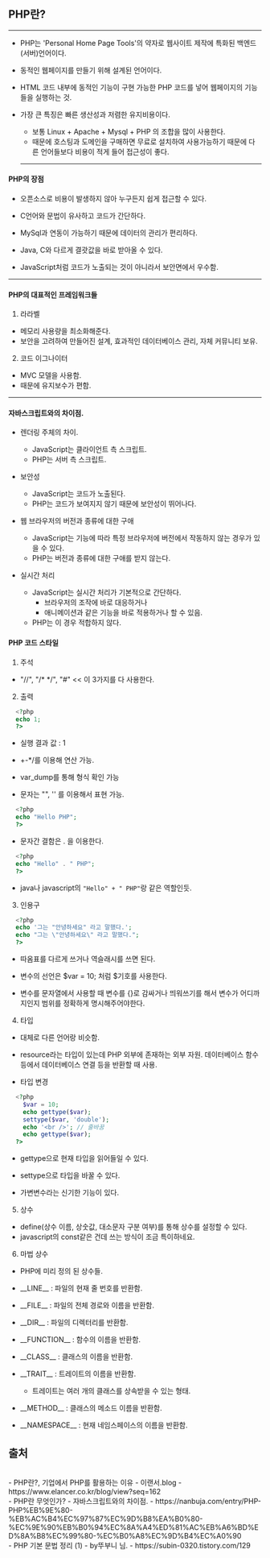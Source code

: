 ## PHP란?

<hr />

- PHP는 'Personal Home Page Tools'의 약자로 웹사이트 제작에 특화된 백엔드(서버)언어이다.

- 동적인 웹페이지를 만들기 위해 설계된 언어이다.

- HTML 코드 내부에 동적인 기능이 구현 가능한 PHP 코드를 넣어 웹페이지의 기능들을 실행하는 것.

- 가장 큰 특징은 빠른 생산성과 저렴한 유지비용이다.
  - 보통 Linux + Apache + Mysql + PHP 의 조합을 많이 사용한다.
  - 때문에 호스팅과 도메인을 구매하면 무료로 설치하여 사용가능하기 때문에 다른 언어들보다 비용이 적게 들어 접근성이 좋다.
  <pr />
  <hr />
  <pr />

#### PHP의 장점

- 오픈소스로 비용이 발생하지 않아 누구든지 쉽게 접근할 수 있다.

- C언어와 문법이 유사하고 코드가 간단하다.

- MySql과 연동이 가능하기 때문에 데이터의 관리가 편리하다.

- Java, C와 다르게 결괏값을 바로 받아올 수 있다.

- JavaScript처럼 코드가 노출되는 것이 아니라서 보안면에서 우수함.

<hr />

#### PHP의 대표적인 프레임워크들

1. 라라벨

- 메모리 사용량을 최소화해준다.
- 보안을 고려하여 만들어진 설계, 효과적인 데이터베이스 관리, 자체 커뮤니티 보유.

2. 코드 이그나이터

- MVC 모델을 사용함.
- 때문에 유지보수가 편함.

<hr />

#### 자바스크립트와의 차이점.

- 렌더링 주체의 차이.

  - JavaScript는 클라이언트 측 스크립트.
  - PHP는 서버 측 스크립트.

- 보안성

  - JavaScript는 코드가 노출된다.
  - PHP는 코드가 보여지지 않기 때문에 보안성이 뛰어나다.

- 웹 브라우저의 버전과 종류에 대한 구애

  - JavaScript는 기능에 따라 특정 브라우저에 버전에서 작동하지 않는 경우가 있을 수 있다.
  - PHP는 버전과 종류에 대한 구애를 받지 않는다.

- 실시간 처리

  - JavaScript는 실시간 처리가 기본적으로 간단하다.
    - 브라우저의 조작에 바로 대응하거나
    - 애니메이션과 같은 기능을 바로 적용하거나 할 수 있음.
  - PHP는 이 경우 적합하지 않다.

#### PHP 코드 스타일

1. 주석

- "//", "/\* \*/", "#" << 이 3가지를 다 사용한다.

2.  출력

```php
  <?php
  echo 1;
  ?>
```

- 실행 결과 값 : 1

- +-\*/를 이용해 연산 가능.

- var_dump를 통해 형식 확인 가능

- 문자는 "", '' 를 이용해서 표현 가능.

```php
  <?php
  echo "Hello PHP";
  ?>
```

- 문자간 결함은 . 을 이용한다.

```php
  <?php
  echo "Hello" . " PHP";
  ?>
```

- java나 javascript의 `"Hello" + " PHP"`랑 같은 역할인듯.

3. 인용구

```php
  <?php
  echo '그는 "안녕하세요" 라고 말했다.';
  echo "그는 \"안녕하세요\" 라고 말했다.";
  ?>
```

- 따옴표를 다르게 쓰거나 역슬래시를 쓰면 된다.

- 변수의 선언은 $var = 10; 처럼 $기호를 사용한다.

- 변수를 문자열에서 사용할 때 변수를 {}로 감싸거나 띄워쓰기를 해서 변수가 어디까지인지 범위를 정확하게 명시해주어야한다.

4. 타입

- 대체로 다른 언어랑 비슷함.

- resource라는 타입이 있는데 PHP 외부에 존재하는 외부 자원. 데이터베이스 함수 등에서 데이터베이스 연결 등을 반환할 때 사용.

- 타입 변경

```php
  <?php
    $var = 10;
    echo gettype($var);
    settype($var, 'double');
    echo '<br />'; // 줄바꿈
    echo gettype($var);
  ?>
```

- gettype으로 현재 타입을 읽어들일 수 있다.
- settype으로 타입을 바꿀 수 있다.

- 가변변수라는 신기한 기능이 있다.

5. 상수

- define(상수 이름, 상숫값, 대소문자 구분 여부)를 통해 상수를 설정할 수 있다.
- javascript의 const같은 건데 쓰는 방식이 조금 특이하네요.

6. 마법 상수

- PHP에 미리 정의 된 상수들.

- \_\_LINE\_\_ : 파일의 현재 줄 번호를 반환함.
- \_\_FILE\_\_ : 파일의 전체 경로와 이름을 반환함.
- \_\_DIR\_\_ : 파일의 디렉터리를 반환함.
- \_\_FUNCTION\_\_ : 함수의 이름을 반환함.
- \_\_CLASS\_\_ : 클래스의 이름을 반환함.
- \_\_TRAIT\_\_ : 트레이트의 이름을 반환함.
  - 트레이트는 여러 개의 클래스를 상속받을 수 있는 형태.
- \_\_METHOD\_\_ : 클래스의 메소드 이름을 반환함.
- \_\_NAMESPACE\_\_ : 현재 네임스페이스의 이름을 반환함.

## 출처

<br />
- PHP란?, 기업에서 PHP를 활용하는 이유 - 이랜서.blog
- https://www.elancer.co.kr/blog/view?seq=162
<br />
- PHP란 무엇인가? - 자바스크립트와의 차이점.
- https://nanbuja.com/entry/PHP-PHP%EB%9E%80-%EB%AC%B4%EC%97%87%EC%9D%B8%EA%B0%80-%EC%9E%90%EB%B0%94%EC%8A%A4%ED%81%AC%EB%A6%BD%ED%8A%B8%EC%99%80-%EC%B0%A8%EC%9D%B4%EC%A0%90
<br />
- PHP 기본 문법 정리 (1) - by뚜부니 님.
- https://subin-0320.tistory.com/129
